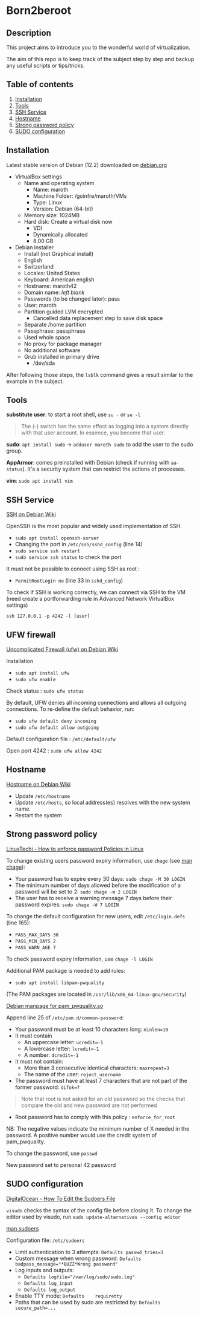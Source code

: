 # Born2beroot

## Description
This project aims to introduce you to the wonderful world of virtualization.

The aim of this repo is to keep track of the subject step by step and backup any useful scripts or tips/tricks.

## Table of contents
1. [Installation](#installation)
1. [Tools](#tools)
1. [SSH Service](#ssh-service)
1. [Hostname](#hostname)
1. [Strong password policy](#strong-password-policy)
1. [SUDO configuration](#sudo-configuration)

## Installation
Latest stable version of Debian (12.2) downloaded on [debian.org](https://www.debian.org/)

- VirtualBox settings
	- Name and operating system
		- Name: maroth
		- Machine Folder: /goinfre/maroth/VMs
		- Type: Linux
		- Version: Debian (64-bit)
	- Memory size: 1024MB
	- Hard disk: Create a virtual disk now
		- VDI
		- Dynamically allocated
		- 8.00 GB
- Debian installer
	- Install (not Graphical install)
	- English
	- Switzerland
	- Locales: United States
	- Keyboard: American english
	- Hostname: maroth42
	- Domain name: *left blank*
	- Passwords (to be changed later): pass
	- User: maroth
	- Partition guided LVM encrypted
		- Cancelled data replacement step to save disk space
	- Separate /home partition
	- Passphrase: passphrase
	- Used whole space
	- No proxy for package manager
	- No additional software
	- Grub installed in primary drive
		- /dev/sda

After following those steps, the `lsblk` command gives a result similar to the example in the subject.

## Tools
**substitute user**: to start a root shell, use `su -` or `su -l`
> The (-) switch has the same effect as logging into a system directly with that user account. In essence, you become that user.

**sudo**: `apt install sudo` -> `adduser maroth sudo` to add the user to the sudo group.

**AppArmor**: comes preinstalled with Debian (check if running with `aa-status`). It's a security system that can restrict the actions of processes.

**vim**: `sudo apt install vim`

## SSH Service
[SSH on Debian Wiki](https://wiki.debian.org/SSH)

OpenSSH is the most popular and widely used implementation of SSH.

- `sudo apt install openssh-server`
- Changing the port in `/etc/ssh/sshd_config` (line 14)
- `sudo service ssh restart`
- `sudo service ssh status` to check the port

It must not be possible to connect using SSH as root :

- `PermitRootLogin no` (line 33 in `sshd_config`)

To check if SSH is working correctly, we can connect via SSH to the VM (need create a portforwarding rule in Advanced Network VirtualBox settings)

`ssh 127.0.0.1 -p 4242 -l [user]`

## UFW firewall
[Uncomplicated Firewall (ufw) on Debian Wiki](https://wiki.debian.org/Uncomplicated%20Firewall%20%28ufw%29)

Installation
- `sudo apt install ufw`
- `sudo ufw enable`

Check status : `sudo ufw status`

By default, UFW denies all incoming connections and allows all outgoing connections.
To re-define the default behavior, run:
- `sudo ufw default deny incoming`
- `sudo ufw default allow outgoing`

Default configuration file : `/etc/default/ufw`

Open port 4242 : `sudo ufw allow 4242`

## Hostname
[Hostname on Debian Wiki](https://wiki.debian.org/Hostname)

- Update `/etc/hostname`
- Update `/etc/hosts`, so local address(es) resolves with the new system name.
- Restart the system

## Strong password policy
[LinuxTechi - How to enforce password Policies in Linux](https://www.linuxtechi.com/enforce-password-policies-linux-ubuntu-centos/)

To change existing users password expiry information, use `chage` (see [man chage](https://man7.org/linux/man-pages/man1/chage.1.html)):
- Your password has to expire every 30 days: `sudo chage -M 30 LOGIN`
- The minimum number of days allowed before the modification of a password will be set to 2: `sudo chage -m 2 LOGIN`
- The user has to receive a warning message 7 days before their password expires: `sudo chage -W 7 LOGIN`

To change the default configuration for new users, edit `/etc/login.defs` (line 165):
- `PASS_MAX_DAYS 30`
- `PASS_MIN_DAYS 2`
- `PASS_WARN_AGE 7`

To check password expiry information, use `chage -l LOGIN`

Additional PAM package is needed to add rules:
- `sudo apt install libpam-pwquality`

(The PAM packages are located in `/usr/lib/x86_64-linux-gnu/security`)

[Debian manpage for pam_pwquality.so](https://manpages.debian.org/testing/libpam-pwquality/pam_pwquality.8.en.html)

Append line 25 of `/etc/pam.d/common-password`:
- Your password must be at least 10 characters long: `minlen=10`
- It must contain
	- An uppercase letter: `ucredit=-1`
	- A lowercase letter: `lcredit=-1`
	- A number: `dcredit=-1`
- It must not contain:
	- More than 3 consecutive identical characters: `maxrepeat=3`
	- The name of the user: `reject_username`
- The password must have at least 7 characters that are not part of the former password: `difok=7`
>Note that root is not asked for an old password so the checks that compare the old and new password are not performed
- Root password has to comply with this policy : `enforce_for_root`

NB: The negative values indicate the minimum number of X needed in the password. A positive number would use the credit system of pam_pwquality.

To change the password, use `passwd`

New password set to personal 42 password

## SUDO configuration
[DigitalOcean - How To Edit the Sudoers File](https://www.digitalocean.com/community/tutorials/how-to-edit-the-sudoers-file)

`visudo` checks the syntax of the config file before closing it. To change the editor used by visudo, run `sudo update-alternatives --config editor`

[man sudoers](https://www.sudo.ws/docs/man/sudoers.man/)

Configuration file: `/etc/sudoers`
- Limit authentication to 3 attempts: `Defaults	passwd_tries=3`
- Custom message when wrong password: `Defaults	badpass_message="*BUZZ*Wrong password"`
- Log inputs and outputs:
	- `Defaults	logfile="/var/log/sudo/sudo.log"`
	- `Defaults log_input`
	- `Defaults log_output`
- Enable TTY mode: `Defaults	requiretty`
- Paths that can be used by sudo are restricted by:  `Defaults	secure_path=...`